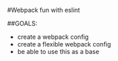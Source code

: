 #Webpack fun with eslint

##GOALS:
* create a webpack config
* create a flexible webpack config
* be able to use this as a base

